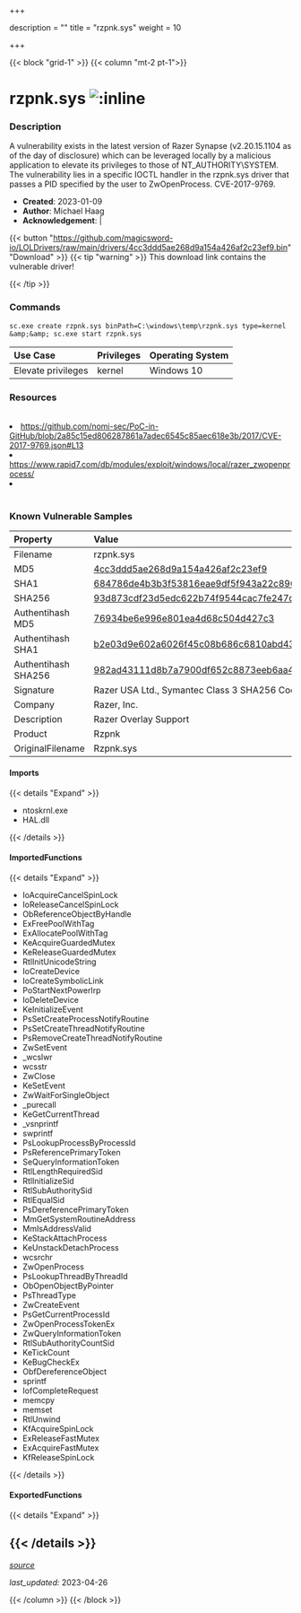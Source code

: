 +++

description = ""
title = "rzpnk.sys"
weight = 10

+++


{{< block "grid-1" >}}
{{< column "mt-2 pt-1">}}


# rzpnk.sys ![:inline](/images/twitter_verified.png) 


### Description

A vulnerability exists in the latest version of Razer Synapse (v2.20.15.1104 as of the day of disclosure) which can be leveraged locally by a malicious application to elevate its privileges to those of NT_AUTHORITY\SYSTEM. The vulnerability lies in a specific IOCTL handler in the rzpnk.sys driver that passes a PID specified by the user to ZwOpenProcess. CVE-2017-9769.

- **Created**: 2023-01-09
- **Author**: Michael Haag
- **Acknowledgement**:  | [](https://twitter.com/)

{{< button "https://github.com/magicsword-io/LOLDrivers/raw/main/drivers/4cc3ddd5ae268d9a154a426af2c23ef9.bin" "Download" >}}
{{< tip "warning" >}}
This download link contains the vulnerable driver!

{{< /tip >}}

### Commands

```
sc.exe create rzpnk.sys binPath=C:\windows\temp\rzpnk.sys type=kernel &amp;&amp; sc.exe start rzpnk.sys
```

| Use Case | Privileges | Operating System | 
|:---- | ---- | ---- |
| Elevate privileges | kernel | Windows 10 |

### Resources
<br>
<li><a href="https://github.com/nomi-sec/PoC-in-GitHub/blob/2a85c15ed806287861a7adec6545c85aec618e3b/2017/CVE-2017-9769.json#L13">https://github.com/nomi-sec/PoC-in-GitHub/blob/2a85c15ed806287861a7adec6545c85aec618e3b/2017/CVE-2017-9769.json#L13</a></li>
<li><a href="https://www.rapid7.com/db/modules/exploit/windows/local/razer_zwopenprocess/">https://www.rapid7.com/db/modules/exploit/windows/local/razer_zwopenprocess/</a></li>
<li><a href=""></a></li>
<br>

### Known Vulnerable Samples

| Property           | Value |
|:-------------------|:------|
| Filename           | rzpnk.sys |
| MD5                | [4cc3ddd5ae268d9a154a426af2c23ef9](https://www.virustotal.com/gui/file/4cc3ddd5ae268d9a154a426af2c23ef9) |
| SHA1               | [684786de4b3b3f53816eae9df5f943a22c89601f](https://www.virustotal.com/gui/file/684786de4b3b3f53816eae9df5f943a22c89601f) |
| SHA256             | [93d873cdf23d5edc622b74f9544cac7fe247d7a68e1e2a7bf2879fad97a3ae63](https://www.virustotal.com/gui/file/93d873cdf23d5edc622b74f9544cac7fe247d7a68e1e2a7bf2879fad97a3ae63) |
| Authentihash MD5   | [76934be6e996e801ea4d68c504d427c3](https://www.virustotal.com/gui/search/authentihash%253A76934be6e996e801ea4d68c504d427c3) |
| Authentihash SHA1  | [b2e03d9e602a6026f45c08b686c6810abd43bfac](https://www.virustotal.com/gui/search/authentihash%253Ab2e03d9e602a6026f45c08b686c6810abd43bfac) |
| Authentihash SHA256| [982ad43111d8b7a7900df652c8873eeb6aa485bb429dee6c2ad44acf598bb5e6](https://www.virustotal.com/gui/search/authentihash%253A982ad43111d8b7a7900df652c8873eeb6aa485bb429dee6c2ad44acf598bb5e6) |
| Signature         | Razer USA Ltd., Symantec Class 3 SHA256 Code Signing CA, VeriSign   |
| Company           | Razer, Inc. |
| Description       | Razer Overlay Support |
| Product           | Rzpnk |
| OriginalFilename  | Rzpnk.sys |


#### Imports
{{< details "Expand" >}}
* ntoskrnl.exe
* HAL.dll

{{< /details >}}
#### ImportedFunctions
{{< details "Expand" >}}
* IoAcquireCancelSpinLock
* IoReleaseCancelSpinLock
* ObReferenceObjectByHandle
* ExFreePoolWithTag
* ExAllocatePoolWithTag
* KeAcquireGuardedMutex
* KeReleaseGuardedMutex
* RtlInitUnicodeString
* IoCreateDevice
* IoCreateSymbolicLink
* PoStartNextPowerIrp
* IoDeleteDevice
* KeInitializeEvent
* PsSetCreateProcessNotifyRoutine
* PsSetCreateThreadNotifyRoutine
* PsRemoveCreateThreadNotifyRoutine
* ZwSetEvent
* _wcslwr
* wcsstr
* ZwClose
* KeSetEvent
* ZwWaitForSingleObject
* _purecall
* KeGetCurrentThread
* _vsnprintf
* swprintf
* PsLookupProcessByProcessId
* PsReferencePrimaryToken
* SeQueryInformationToken
* RtlLengthRequiredSid
* RtlInitializeSid
* RtlSubAuthoritySid
* RtlEqualSid
* PsDereferencePrimaryToken
* MmGetSystemRoutineAddress
* MmIsAddressValid
* KeStackAttachProcess
* KeUnstackDetachProcess
* wcsrchr
* ZwOpenProcess
* PsLookupThreadByThreadId
* ObOpenObjectByPointer
* PsThreadType
* ZwCreateEvent
* PsGetCurrentProcessId
* ZwOpenProcessTokenEx
* ZwQueryInformationToken
* RtlSubAuthorityCountSid
* KeTickCount
* KeBugCheckEx
* ObfDereferenceObject
* sprintf
* IofCompleteRequest
* memcpy
* memset
* RtlUnwind
* KfAcquireSpinLock
* ExReleaseFastMutex
* ExAcquireFastMutex
* KfReleaseSpinLock

{{< /details >}}
#### ExportedFunctions
{{< details "Expand" >}}

{{< /details >}}
-----



[*source*](https://github.com/magicsword-io/LOLDrivers/tree/main/yaml/rzpnk.yaml)

*last_updated:* 2023-04-26








{{< /column >}}
{{< /block >}}
